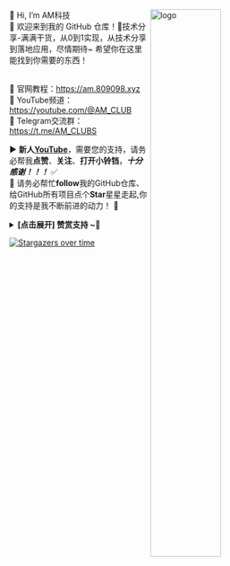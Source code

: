 <img src="https://github-readme-stats.vercel.app/api?username=ansoncloud8&show_icons=false&theme=Default&bg_color=30,fcb590,e46454&title_color=fff&text_color=fff&icon_color=fff" alt="logo" align="right" width="50%" />
👋 Hi, I’m AM科技
</br>🤖 欢迎来到我的 GitHub 仓库！💞️技术分享-满满干货，从0到1实现，从技术分享到落地应用，尽情期待~ 希望你在这里能找到你需要的东西！

</br>🚀 官网教程：https://am.809098.xyz 
</br>🌱 YouTube频道：https://youtube.com/@AM_CLUB
</br>👀 Telegram交流群：https://t.me/AM_CLUBS

▶️ **新人[YouTube](https://youtube.com/@AM_CLUB)**，需要您的支持，请务必帮我**点赞**、**关注**、**打开小铃铛**，***十分感谢！！！*** ✅
</br>🎁 请务必帮忙**follow**我的GitHub仓库、给GitHub所有项目点个**Star**星星走起,你的支持是我不断前进的动力！ 💖
<details><summary><strong> [点击展开] 赞赏支持 ~🧧</strong></summary>
*我非常感谢您的赞赏和支持，它们将极大地激励我继续创新，持续产生有价值的工作。*
  
- **TRC20:**`TWTxUyay6QJN3K4fs4kvJTT8Zfa2mWTwDD`
  
</details>

[![Stargazers over time](https://starchart.cc/ansoncloud8/am-tunnel.svg?variant=adaptive)](https://starchart.cc/ansoncloud8/am-tunnel)

<!---
ansoncloud8/ansoncloud8 is a ✨ special ✨ repository because its `README.md` (this file) appears on your GitHub profile.
You can click the Preview link to take a look at your changes.
--->
